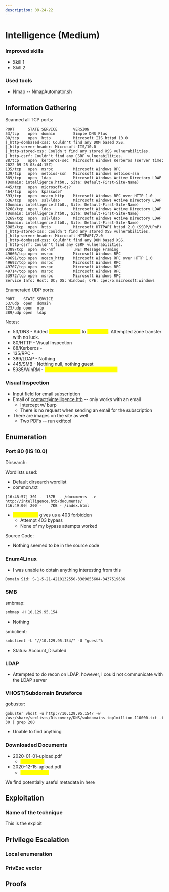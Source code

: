 ```yaml
---
description: 09-24-22
---
```


# Intelligence (Medium)

### Improved skills

* Skill 1
* Skill 2

### Used tools

* Nmap -- NmapAutomator.sh

## Information Gathering

Scanned all TCP ports:

```
PORT      STATE SERVICE       VERSION
53/tcp    open  domain        Simple DNS Plus
80/tcp    open  http          Microsoft IIS httpd 10.0
|_http-dombased-xss: Couldn't find any DOM based XSS.
|_http-server-header: Microsoft-IIS/10.0
|_http-stored-xss: Couldn't find any stored XSS vulnerabilities.
|_http-csrf: Couldn't find any CSRF vulnerabilities.
88/tcp    open  kerberos-sec  Microsoft Windows Kerberos (server time: 2022-09-25 03:44:15Z)
135/tcp   open  msrpc         Microsoft Windows RPC
139/tcp   open  netbios-ssn   Microsoft Windows netbios-ssn
389/tcp   open  ldap          Microsoft Windows Active Directory LDAP (Domain: intelligence.htb0., Site: Default-First-Site-Name)
445/tcp   open  microsoft-ds?
464/tcp   open  kpasswd5?
593/tcp   open  ncacn_http    Microsoft Windows RPC over HTTP 1.0
636/tcp   open  ssl/ldap      Microsoft Windows Active Directory LDAP (Domain: intelligence.htb0., Site: Default-First-Site-Name)
3268/tcp  open  ldap          Microsoft Windows Active Directory LDAP (Domain: intelligence.htb0., Site: Default-First-Site-Name)
3269/tcp  open  ssl/ldap      Microsoft Windows Active Directory LDAP (Domain: intelligence.htb0., Site: Default-First-Site-Name)
5985/tcp  open  http          Microsoft HTTPAPI httpd 2.0 (SSDP/UPnP)
|_http-stored-xss: Couldn't find any stored XSS vulnerabilities.
|_http-server-header: Microsoft-HTTPAPI/2.0
|_http-dombased-xss: Couldn't find any DOM based XSS.
|_http-csrf: Couldn't find any CSRF vulnerabilities.
9389/tcp  open  mc-nmf        .NET Message Framing
49666/tcp open  msrpc         Microsoft Windows RPC
49691/tcp open  ncacn_http    Microsoft Windows RPC over HTTP 1.0
49692/tcp open  msrpc         Microsoft Windows RPC
49707/tcp open  msrpc         Microsoft Windows RPC
49714/tcp open  msrpc         Microsoft Windows RPC
53972/tcp open  msrpc         Microsoft Windows RPC
Service Info: Host: DC; OS: Windows; CPE: cpe:/o:microsoft:windows
```

Enumerated UDP ports:

```
PORT    STATE SERVICE
53/udp  open  domain
123/udp open  ntp
389/udp open  ldap
```

Notes:

* 53/DNS - Added <mark style="color:yellow;">intelligence.htb</mark> to <mark style="color:yellow;">/etc/hosts</mark>. Attempted zone transfer with no luck.
* 80/HTTP - Visual Inspection
* 88/Kerberos -&#x20;
* 135/RPC -&#x20;
* 389/LDAP - Nothing
* 445/SMB - Nothing null, nothing guest
* 5985/WinRM - <mark style="color:yellow;">Initial entry point? -- Creds needed</mark>

### Visual Inspection

* Input field for email subscription
* Email of contact@intelligence.htb -- only works with an email
  * Intercept w/ burp
  * There is no request when sending an email for the subscription
* There are images on the site as well
  * Two PDFs -- run exiftool

## Enumeration

### Port 80 (IIS 10.0)

Dirsearch:

Wordlists used:&#x20;

* Default dirsearch wordlist
* common.txt

```
[16:48:57] 301 -  157B  - /documents  ->  http://intelligence.htb/documents/
[16:49:00] 200 -    7KB - /index.html
```

* <mark style="color:yellow;">/Documents</mark> gives us a 403 forbidden
  * Attempt 403 bypass
  * None of my bypass attempts worked

Source Code:

* Nothing seemed to be in the source code

### Enum4Linux

* I was unable to obtain anything interesting from this

```
Domain Sid: S-1-5-21-4210132550-3389855604-3437519686
```

### SMB&#x20;

smbmap:

```
smbmap -H 10.129.95.154
```

* Nothing

smbclient:

```
smbclient -L "//10.129.95.154/" -U "guest"%
```

* Status: Account\_Disabled

### LDAP

* Attempted to do recon on LDAP, however, I could not communicate with the LDAP server

### VHOST/Subdomain Bruteforce

gobuster:

```
gobuster vhost -u http://10.129.95.154/ -w /usr/share/seclists/Discovery/DNS/subdomains-top1million-110000.txt -t 30 | grep 200
```

* Unable to find anything

### Downloaded Documents

* 2020-01-01-upload.pdf
  * <mark style="color:yellow;">William.Lee</mark>
* 2020-12-15-upload.pdf
  * <mark style="color:yellow;">Jose.Williams</mark>

We find potentially useful metadata in here

## Exploitation

### Name of the technique

This is the exploit

## Privilege Escalation

### Local enumeration

### PrivEsc vector

## Proofs
